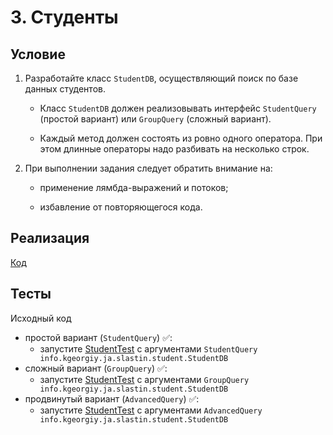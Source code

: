 # 3. Студенты

## Условие

1. Разработайте класс `StudentDB`, осуществляющий поиск по базе данных студентов.

    * Класс `StudentDB` должен реализовывать интерфейс `StudentQuery` (простой вариант) или `GroupQuery` (сложный вариант).

    * Каждый метод должен состоять из ровно одного оператора. При этом длинные операторы надо разбивать на несколько строк.

2. При выполнении задания следует обратить внимание на:

    * применение лямбда-выражений и потоков;

    * избавление от повторяющегося кода.

## Реализация

[Код](info/kgeorgiy/ja/slastin/student)

## Тесты

Исходный код

* простой вариант (`StudentQuery`) ✅:
    * запустите [StudentTest](test/StudentTest.java) с аргументами `StudentQuery info.kgeorgiy.ja.slastin.student.StudentDB`
* сложный вариант (`GroupQuery`) ✅:
    * запустите [StudentTest](test/StudentTest.java) с аргументами `GroupQuery info.kgeorgiy.ja.slastin.student.StudentDB`
* продвинутый вариант (`AdvancedQuery`) ✅:
    * запустите [StudentTest](test/StudentTest.java) с аргументами `AdvancedQuery info.kgeorgiy.ja.slastin.student.StudentDB`
